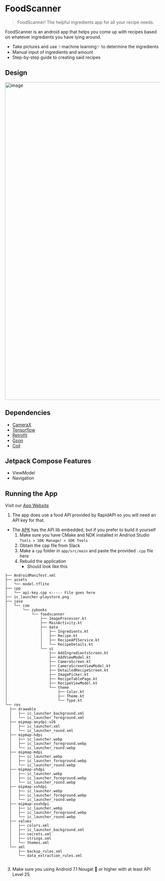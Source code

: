 # FoodScanner
> FoodScanner! The helpful ingredients app for all your recipe needs.

FoodScanner is an android app that helps you come up with recipes based on whatever ingredients you have lying around.

* Take pictures and use ✨machine learning✨ to determine the ingredients
* Manual input of ingredients and amount
* Step-by-step guide to creating said recipes

## Design

<img width="1032" alt="image" src="https://github.com/user-attachments/assets/f429963c-c13d-49a3-9bb8-70391ce2b024" />

## Dependencies
* [CameraX](https://developer.android.com/jetpack/androidx/releases/camera)
* [Tensorflow](https://ai.google.dev/edge/litert)
* [Retrofit](https://square.github.io/retrofit/)
* [Gson](https://github.com/google/gson)
* [Coil](https://github.com/coil-kt/coil)

## Jetpack Compose Features
* ViewModel
* Navigation

## Running the App

Visit our [App Website](https://staging.d2fhzzegitvejc.amplifyapp.com/)

1. The app does use a food API provided by RapidAPI so you will need an API key for that.
  - The [APK](https://staging.d2fhzzegitvejc.amplifyapp.com/static/media/app-release.c03141fd43f96a8ce273.apk) has the API lib embedded, but if you prefer to build it yourself
    1. Make sure you have CMake and NDK installed in Andriod Studio `Tools > SDK Manager > SDK Tools`
    2. Obtain the cpp file from Slack
    3. Make a `cpp` folder in `app/src/main` and paste the provided `.cpp` file here
    4. Rebuild the application
        - Should look like this
  ```
├── AndroidManifest.xml
├── assets
│   └── model.tflite
├── cpp
│   └── api-key.cpp <----- File goes here
├── ic_launcher-playstore.png
├── java
│   └── com
│       └── zybooks
│           └── foodscanner
│               ├── ImageProcessor.kt
│               ├── MainActivity.kt
│               ├── data
│               │   ├── Ingredients.kt
│               │   ├── Recipe.kt
│               │   ├── RecipeAPIService.kt
│               │   └── RecipeDetails.kt
│               └── ui
│                   ├── AddIngredientsScreen.kt
│                   ├── AddViewModel.kt
│                   ├── CameraScreen.kt
│                   ├── CameraScreenViewModel.kt
│                   ├── DetailedRecipeScreen.kt
│                   ├── ImagePicker.kt
│                   ├── RecipeTablePage.kt
│                   ├── RecipeViewModel.kt
│                   └── theme
│                       ├── Color.kt
│                       ├── Theme.kt
│                       └── Type.kt
└── res
    ├── drawable
    │   ├── ic_launcher_background.xml
    │   └── ic_launcher_foreground.xml
    ├── mipmap-anydpi-v26
    │   ├── ic_launcher.xml
    │   └── ic_launcher_round.xml
    ├── mipmap-hdpi
    │   ├── ic_launcher.webp
    │   ├── ic_launcher_foreground.webp
    │   └── ic_launcher_round.webp
    ├── mipmap-mdpi
    │   ├── ic_launcher.webp
    │   ├── ic_launcher_foreground.webp
    │   └── ic_launcher_round.webp
    ├── mipmap-xhdpi
    │   ├── ic_launcher.webp
    │   ├── ic_launcher_foreground.webp
    │   └── ic_launcher_round.webp
    ├── mipmap-xxhdpi
    │   ├── ic_launcher.webp
    │   ├── ic_launcher_foreground.webp
    │   └── ic_launcher_round.webp
    ├── mipmap-xxxhdpi
    │   ├── ic_launcher.webp
    │   ├── ic_launcher_foreground.webp
    │   └── ic_launcher_round.webp
    ├── values
    │   ├── colors.xml
    │   ├── ic_launcher_background.xml
    │   ├── secrets.xml
    │   ├── strings.xml
    │   └── themes.xml
    └── xml
        ├── backup_rules.xml
        └── data_extraction_rules.xml
         
```

  
3. Make sure you using Android 7.1 Nougat 🍫 or higher with at least API Level 25.


